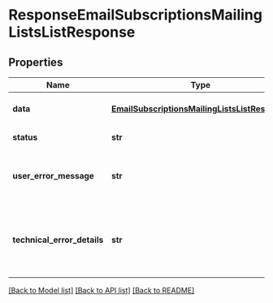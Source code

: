 # ResponseEmailSubscriptionsMailingListsListResponse

## Properties
Name | Type | Description | Notes
------------ | ------------- | ------------- | -------------
**data** | [**EmailSubscriptionsMailingListsListResponse**](EmailSubscriptionsMailingListsListResponse.md) | API specific response data | [optional] 
**status** | **str** | Response status | [optional] 
**user_error_message** | **str** | Error message, in a user readable format | [optional] 
**technical_error_details** | **str** | Technical error details, let us know if you received this. | [optional] 

[[Back to Model list]](../README.md#documentation-for-models) [[Back to API list]](../README.md#documentation-for-api-endpoints) [[Back to README]](../README.md)


